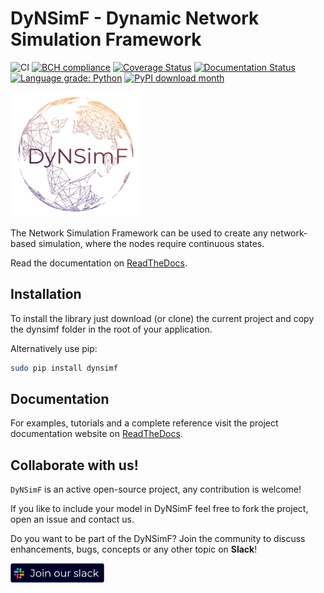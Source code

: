 # DyNSimF - Dynamic Network Simulation Framework

![CI](https://github.com/Tensaiz/DyNSimF/workflows/CI/badge.svg)
[![BCH compliance](https://bettercodehub.com/edge/badge/Tensaiz/DyNSimF?branch=master)](https://bettercodehub.com/)
[![Coverage Status](https://coveralls.io/repos/github/Tensaiz/DyNSimF/badge.svg?branch=master)](https://coveralls.io/github/Tensaiz/DyNSimF?branch=master)
[![Documentation Status](https://readthedocs.org/projects/dynsimf/badge/?version=latest)](http://dynsimf.readthedocs.io/en/latest/?badge=latest)
[![Language grade: Python](https://img.shields.io/lgtm/grade/python/g/Tensaiz/DyNSimF.svg?logo=lgtm&logoWidth=18)](https://lgtm.com/projects/g/Tensaiz/DyNSimF/context:python)
[![PyPI download month](https://img.shields.io/pypi/dm/dynsimf.svg?color=blue&style=plastic)](https://pypi.python.org/pypi/dynsimf/)

<img src="https://raw.githubusercontent.com/Tensaiz/DyNSimF/master/docs/mock_logo.png" alt="DyNSimF logo" height="200"/>

The Network Simulation Framework can be used to create any network-based simulation, where the nodes require continuous states.

Read the documentation on [ReadTheDocs](http://dynsimf.readthedocs.io).


## Installation

To install the library just download (or clone) the current project and copy the dynsimf folder in the root of your application.

Alternatively use pip:
```bash
sudo pip install dynsimf
```


## Documentation

For examples, tutorials and a complete reference visit the project documentation website on [ReadTheDocs](http://dynsimf.readthedocs.io).



## Collaborate with us!

``DyNSimF`` is an active open-source project, any contribution is welcome!

If you like to include your model in DyNSimF feel free to fork the project, open an issue and contact us.

Do you want to be part of the DyNSimF? Join the community to discuss enhancements, bugs, concepts or any other topic on **Slack**!

[<img align="middle" width="150" src="https://raw.githubusercontent.com/Tensaiz/DyNSimF/master/docs/join_slack.png">](https://join.slack.com/t/dynsimfdynami-mst3236/shared_invite/zt-iznvqu2p-KW6AHxFLhMandFXwc6Tu1g)
